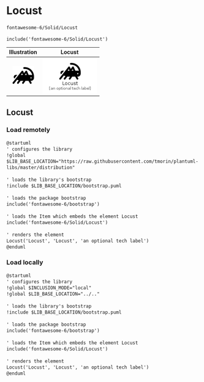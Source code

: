 # Locust


```text
fontawesome-6/Solid/Locust
```

```text
include('fontawesome-6/Solid/Locust')
```



| Illustration | Locust |
| :---: | :---: |
| ![illustration for Illustration](../../fontawesome-6/Solid/Locust.png) | ![illustration for Locust](../../fontawesome-6/Solid/Locust.Local.png) |




## Locust

### Load remotely
```plantuml
@startuml
' configures the library
!global $LIB_BASE_LOCATION="https://raw.githubusercontent.com/tmorin/plantuml-libs/master/distribution"

' loads the library's bootstrap
!include $LIB_BASE_LOCATION/bootstrap.puml

' loads the package bootstrap
include('fontawesome-6/bootstrap')

' loads the Item which embeds the element Locust
include('fontawesome-6/Solid/Locust')

' renders the element
Locust('Locust', 'Locust', 'an optional tech label')
@enduml
```

### Load locally
```plantuml
@startuml
' configures the library
!global $INCLUSION_MODE="local"
!global $LIB_BASE_LOCATION="../.."

' loads the library's bootstrap
!include $LIB_BASE_LOCATION/bootstrap.puml

' loads the package bootstrap
include('fontawesome-6/bootstrap')

' loads the Item which embeds the element Locust
include('fontawesome-6/Solid/Locust')

' renders the element
Locust('Locust', 'Locust', 'an optional tech label')
@enduml
```

